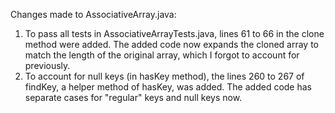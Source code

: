 Changes made to AssociativeArray.java:
1. To pass all tests in AssociativeArrayTests.java, lines 61 to 66 in the clone method were added. The added code now expands the cloned array to match the length of the original array, which I forgot to account for previously.
2. To account for null keys (in hasKey method), the lines 260 to 267 of findKey, a helper method of hasKey, was added. The added code has separate cases for "regular" keys and null keys now.